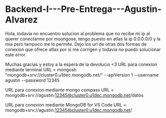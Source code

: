 # Backend-I---Pre-Entrega---Agustin-Alvarez

Hola, todavia no encuentro solucion al problema que no recibe mi ip al querer conectarme por moongose, tengo puesto en atlas la ip 0.0.0.0/0 y la mia pero tampoco me lo permite. Dejo los url de otras dos formas de conexion que ofrece atlas por si me corrigen y todavia no puedo solucionar este error.

Muchas gracias y estoy a la espera de la devolucio <3
URL para conexion mediante terminal
URL = mongosh "mongodb+srv://cluster0.u1dec.mongodb.net/" --apiVersion 1 --username agustin --password 12345

URL para conexion mediante mongo compass 
URL = mongodb+srv://agustin:12345@cluster0.u1dec.mongodb.net/datos

URL para conexion mediante MongoDB for VS Code
URL = mongodb+srv://agustin:12345@cluster0.u1dec.mongodb.net/
